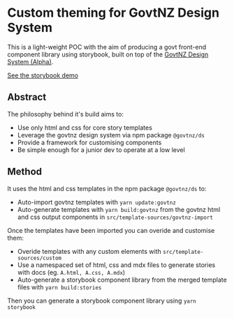 # Custom theming for GovtNZ Design System

This is a light-weight POC with the aim of producing a govt front-end component library using storybook, built on top of the [GovtNZ Design System (Alpha)](https://github.com/GOVTNZ/govtnz-design-system).

[See the storybook demo](https://ezra.keddell.nz/govtnz-ds-storybook)

## Abstract

The philosophy behind it's build aims to:

- Use only html and css for core story templates
- Leverage the govtnz design system via npm package `@govtnz/ds`
- Provide a framework for customising components
- Be simple enough for a junior dev to operate at a low level

## Method

It uses the html and css templates in the npm package `@govtnz/ds` to:

- Auto-import govtnz templates with `yarn update:govtnz`
- Auto-generate templates with `yarn build:govtnz` from the govtnz html and css output components in `src/template-sources/govtnz-import`

Once the templates have been imported you can overide and customise them:

- Overide templates with any custom elements with `src/template-sources/custom`
- Use a namespaced set of html, css and mdx files to generate stories with docs (eg. `A.html, A.css, A.mdx`)
- Auto-generate a storybook component library from the merged template files with `yarn build:stories`

Then you can generate a storybook component library using `yarn storybook`
